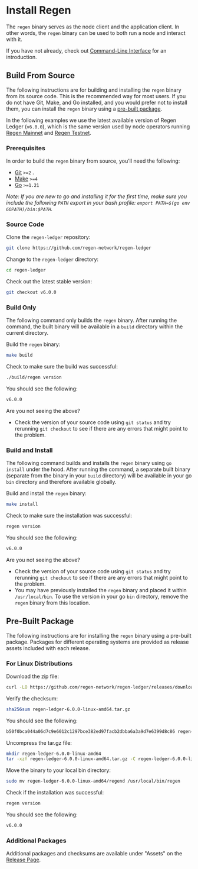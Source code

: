 # Install Regen

The `regen` binary serves as the node client and the application client. In other words, the `regen` binary can be used to both run a node and interact with it.

If you have not already, check out [Command-Line Interface](../interfaces.md#command-line-interface) for an introduction.

## Build From Source

The following instructions are for building and installing the `regen` binary from its source code. This is the recommended way for most users. If you do not have Git, Make, and Go installed, and you would prefer not to install them, you can install the `regen` binary using a [pre-built package](#pre-built-package).

In the following examples we use the latest available version of Regen Ledger (`v6.0.0`), which is the same version used by node operators running [Regen Mainnet](regen-mainnet.md) and [Regen Testnet](regen-testnet.md).

### Prerequisites

In order to build the `regen` binary from source, you'll need the following: 

- [Git](https://git-scm.com) `>=2` .
- [Make](https://www.gnu.org/software/make/) `>=4`
- [Go](https://golang.org/) `>=1.21`

*Note: If you are new to go and installing it for the first time, make sure you include the following `PATH` export in your bash profile: `export PATH=$(go env GOPATH)/bin:$PATH`.*

### Source Code

Clone the `regen-ledger` repository:

```bash
git clone https://github.com/regen-network/regen-ledger
```

Change to the `regen-ledger` directory:

```bash
cd regen-ledger
```

Check out the latest stable version:

```bash
git checkout v6.0.0
```

### Build Only

The following command only builds the `regen` binary. After running the command, the built binary will be available in a `build` directory within the current directory.

Build the `regen` binary:

```bash
make build
```

Check to make sure the build was successful:

```bash
./build/regen version
```

You should see the following:

```bash
v6.0.0
```

Are you not seeing the above?

- Check the version of your source code using `git status` and try rerunning `git checkout` to see if there are any errors that might point to the problem.

### Build and Install

The following command builds and installs the `regen` binary using `go install` under the hood. After running the command, a separate built binary (separate from the binary in your `build` directory) will be available in your go `bin` directory and therefore available globally.

Build and install the `regen` binary:

```bash
make install
```

Check to make sure the installation was successful:

```bash
regen version
```

You should see the following:

```bash
v6.0.0
```

Are you not seeing the above?

- Check the version of your source code using `git status` and try rerunning `git checkout` to see if there are any errors that might point to the problem.
- You may have previously installed the `regen` binary and placed it within `/usr/local/bin`. To use the version in your go `bin` directory, remove the `regen` binary from this location.

## Pre-Built Package

The following instructions are for installing the `regen` binary using a pre-built package. Packages for different operating systems are provided as release assets included with each release.

### For Linux Distributions

Download the zip file:

```bash
curl -LO https://github.com/regen-network/regen-ledger/releases/download/v6.0.0/regen-ledger-6.0.0-linux-amd64.tar.gz

```

Verify the checksum:

```bash
sha256sum regen-ledger-6.0.0-linux-amd64.tar.gz
```

You should see the following:

```bash
b50f0bca044a06d7c9e6012c1297bce382ed97facb2dbba6a3a9d7e6399d8c86 regen-ledger-6.0.0-linux-amd64.tar.gz
```

Uncompress the tar.gz file:

```bash
mkdir regen-ledger-6.0.0-linux-amd64
tar -xzf regen-ledger-6.0.0-linux-amd64.tar.gz -C regen-ledger-6.0.0-linux-amd64
```

Move the binary to your local bin directory:

```bash
sudo mv regen-ledger-6.0.0-linux-amd64/regend /usr/local/bin/regen
```

Check if the installation was successful:

```bash
regen version
```

You should see the following:

```bash
v6.0.0
```

### Additional Packages

Additional packages and checksums are available under "Assets" on the [Release Page](https://github.com/regen-network/regen-ledger/releases/tag/v6.0.0).

